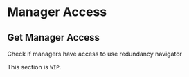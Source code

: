 
# Manager Access

## Get Manager Access

Check if managers have access to use redundancy navigator
<aside class="notice">
This section is <code>WIP</code>.
</aside>
</br>
</br>
</br>
